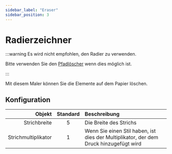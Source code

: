 ```yaml
---
sidebar_label: "Eraser"
sidebar_position: 3
---
```


# Radierzeichner

:::warning Es wird nicht empfohlen, den Radier zu verwenden.

Bitte verwenden Sie den [Pfadlöscher](path_eraser) wenn dies möglich ist.

:::

Mit diesem Maler können Sie die Elemente auf dem Papier löschen.

## Konfiguration

|              Objekt | Standard | Beschreibung                                                                          |
| -------------------:|:--------:|:------------------------------------------------------------------------------------- |
|        Strichbreite |    5     | Die Breite des Strichs                                                                |
| Strichmultiplikator |    1     | Wenn Sie einen Stil haben, ist dies der Multiplikator, der dem Druck hinzugefügt wird |
